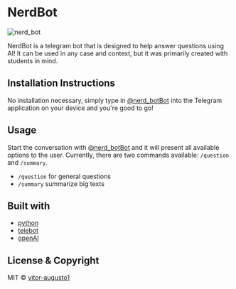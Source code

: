 # NerdBot

![nerd_bot](https://user-images.githubusercontent.com/121441594/221677322-9e1eab9f-3d32-4e9f-9a15-44a20b8051ae.png)

NerdBot is a telegram bot that is designed to help answer questions using AI!
It can be used in any case and context, but it was primarily created with students in mind. 

## Installation Instructions

No installation necessary, simply type in [@nerd_botBot](https://t.me/nerd_botBot)
into the Telegram application on your device and you're good to go!

## Usage

Start the conversation with [@nerd_botBot](https://t.me/nerd_botBot) and it will present all available
options to the user. Currently, there are two commands available:
`/question` and `/summary`.

- `/question` for general questions
- `/summary` summarize big texts

## Built with

* [python](https://www.python.org/)
* [telebot](https://pypi.org/project/pyTelegramBotAPI/)
* [openAI](https://openai.com/)

## License & Copyright  

MIT © [vitor-augusto1](https://github.com/vitor-augusto1/nerdbot/blob/main/LICENSE)
